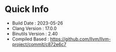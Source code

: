 # Quick Info
* Build Date : 2023-05-26
* Clang Version : 17.0.0
* Binutils Version : 2.40
* Compiled Based : https://github.com/llvm/llvm-project/commit/c872e6c7
